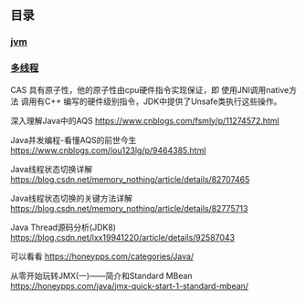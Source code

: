 
## 目录

 ### [jvm](/java/jvm1.md)
  
 ### [多线程](/java/threads.md)


CAS 具有原子性，他的原子性由cpu硬件指令实现保证，即 使用JNI调用native方法 调用有C++ 编写的硬件级别指令，JDK中提供了Unsafe类执行这些操作。


深入理解Java中的AQS
https://www.cnblogs.com/fsmly/p/11274572.html

Java并发编程-看懂AQS的前世今生
https://www.cnblogs.com/iou123lg/p/9464385.html




Java线程状态切换详解
https://blog.csdn.net/memory_nothing/article/details/82707465

Java线程状态切换的关键方法详解
https://blog.csdn.net/memory_nothing/article/details/82775713


Java Thread源码分析(JDK8)
https://blog.csdn.net/lxx19941220/article/details/92587043


可以看看
https://honeypps.com/categories/Java/



从零开始玩转JMX(一)——简介和Standard MBean
https://honeypps.com/java/jmx-quick-start-1-standard-mbean/

